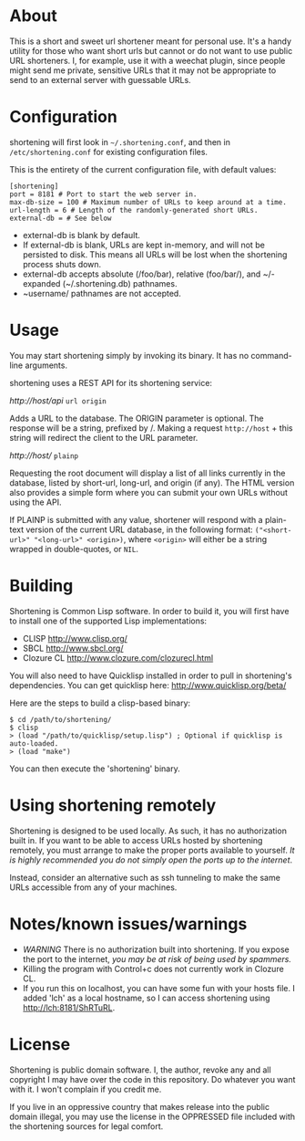 # About

This is a short and sweet url shortener meant for personal use. It's a handy utility for those who
want short urls but cannot or do not want to use public URL shorteners. I, for example, use it with
a weechat plugin, since people might send me private, sensitive URLs that it may not be appropriate
to send to an external server with guessable URLs.

# Configuration

shortening will first look in `~/.shortening.conf`, and then in `/etc/shortening.conf` for existing
configuration files.

This is the entirety of the current configuration file, with default values:

    [shortening]
    port = 8181 # Port to start the web server in.
    max-db-size = 100 # Maximum number of URLs to keep around at a time.
    url-length = 6 # Length of the randomly-generated short URLs.
    external-db = # See below

* external-db is blank by default.
* If external-db is blank, URLs are kept in-memory, and will not be persisted to disk. This means
  all URLs will be lost when the shortening process shuts down.
* external-db accepts absolute (/foo/bar), relative (foo/bar/), and ~/-expanded (~/.shortening.db)
  pathnames.
* ~username/ pathnames are not accepted.

# Usage

You may start shortening simply by invoking its binary. It has no command-line arguments.

shortening uses a REST API for its shortening service:

*http://host/api* `url origin`

  Adds a URL to the database. The ORIGIN parameter is optional. The response will be a string,
  prefixed by /. Making a request `http://host` + this string will redirect the client to the URL
  parameter.

*http://host/* `plainp`

  Requesting the root document will display a list of all links currently in the database, listed by
  short-url, long-url, and origin (if any). The HTML version also provides a simple form where you
  can submit your own URLs without using the API.

  If PLAINP is submitted with any value, shortener will respond with a plain-text version of the
  current URL database, in the following format: `("<short-url>" "<long-url>" <origin>)`, where
  `<origin>` will either be a string wrapped in double-quotes, or `NIL`.

# Building

Shortening is Common Lisp software. In order to build it, you will first have to install one of the
supported Lisp implementations:

 * CLISP <http://www.clisp.org/>
 * SBCL <http://www.sbcl.org/>
 * Clozure CL <http://www.clozure.com/clozurecl.html>

You will also need to have Quicklisp installed in order to pull in shortening's dependencies. You
can get quicklisp here: http://www.quicklisp.org/beta/

Here are the steps to build a clisp-based binary:

    $ cd /path/to/shortening/
    $ clisp
    > (load "/path/to/quicklisp/setup.lisp") ; Optional if quicklisp is auto-loaded.
    > (load "make")

You can then execute the 'shortening' binary.

# Using shortening remotely

Shortening is designed to be used locally. As such, it has no authorization built in. If you want to
be able to access URLs hosted by shortening remotely, you must arrange to make the proper ports
available to yourself. *It is highly recommended you do not simply open the ports up to the
internet*.

Instead, consider an alternative such as ssh tunneling to make the same URLs accessible from any of
your machines.

# Notes/known issues/warnings

* *WARNING* There is no authorization built into shortening. If you expose the port to the internet,
   *you may be at risk of being used by spammers.*
* Killing the program with Control+c does not currently work in Clozure CL.
* If you run this on localhost, you can have some fun with your hosts file. I added 'lch' as a local
  hostname, so I can access shortening using <http://lch:8181/ShRTuRL>.

# License

Shortening is public domain software. I, the author, revoke any and all copyright I may have over
the code in this repository. Do whatever you want with it. I won't complain if you credit me.

If you live in an oppressive country that makes release into the public domain illegal, you may use
the license in the OPPRESSED file included with the shortening sources for legal comfort.
